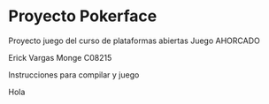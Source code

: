 # Proyecto Pokerface
Proyecto juego del curso de plataformas abiertas
Juego AHORCADO

Erick Vargas Monge C08215

Instrucciones para compilar y juego

Hola 
